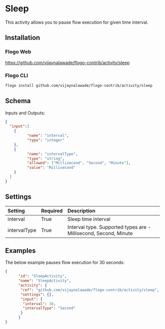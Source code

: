 

# Sleep
This activity allows you to pause flow execution for given time interval.

## Installation
### Flogo Web
https://github.com/vijaynalawade/flogo-contrib/activity/sleep
### Flogo CLI
```bash
flogo install github.com/vijaynalawade/flogo-contrib/activity/sleep
```

## Schema
Inputs and Outputs:

```json
{
  "input":[
    {
          "name": "interval",
          "type": "integer"
    },
    {
          "name": "intervalType",
          "type": "string",
          "allowed": ["Millisecond", "Second", "Minute"],
          "value": "Millisecond"
    }
  ]
}
```
## Settings
| Setting     | Required | Description |
|:------------|:---------|:------------|
| interval    | True     | Sleep time interval |
| intervalType| True     | Interval type. Supported types are - Millisecond, Second, Minute |
## Examples
The below example pauses flow execution for 30 seconds:

```json
{
      "id": "SleepActivity",
      "name": "SleepActivity",
      "activity": {
       "ref": "github.com/vijaynalawade/flogo-contrib/activity/sleep",
       "settings": {},
       "input": {
        "interval": 30,
        "intervalType": "Second"
       }
      }
}
```